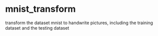 # mnist_transform
transform the dataset mnist to handwrite pictures, including the training dataset and the testing dataset  
